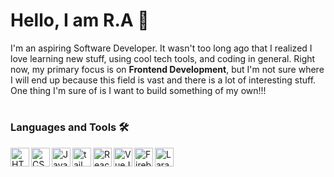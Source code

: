 # Hello, I am R.A 👋

<p>I'm an aspiring Software Developer. It wasn't too long ago that I realized I love learning new stuff, using cool tech tools, and coding in general. Right now, my primary focus is on <strong>Frontend Development</strong>, but I'm not sure where I will end up because this field is vast and there is a lot of interesting stuff. One thing I'm sure of is I want to build something of my own!!!</p>

#

### Languages and Tools 🛠️

<img align="left" width="30px" src="https://cdn.jsdelivr.net/gh/devicons/devicon/icons/html5/html5-original.svg" alt="HTML5" />
<img align="left" width="30px" src="https://cdn.jsdelivr.net/gh/devicons/devicon/icons/css3/css3-original.svg" alt="CSS3" />
<img align="left" width="30px" src="https://cdn.jsdelivr.net/gh/devicons/devicon/icons/javascript/javascript-original.svg" alt="JavaSCript" />
<img align="left" width="30px"  src="https://cdn.jsdelivr.net/gh/devicons/devicon/icons/tailwindcss/tailwindcss-plain.svg" alt="tailwindcss" />
<img align="left" width="30px" src="https://cdn.jsdelivr.net/gh/devicons/devicon/icons/react/react-original.svg" alt="ReactJs" />
<img align="left" width="30px" src="https://cdn.jsdelivr.net/gh/devicons/devicon/icons/vuejs/vuejs-original.svg" alt="VueJs" />
<img align="left" width="30px" src="https://cdn.jsdelivr.net/gh/devicons/devicon/icons/firebase/firebase-plain.svg" alt="Firebase" />
<img align="left" width="30px" src="https://cdn.jsdelivr.net/gh/devicons/devicon/icons/laravel/laravel-plain.svg" alt="Laravel" />

<br>

#

